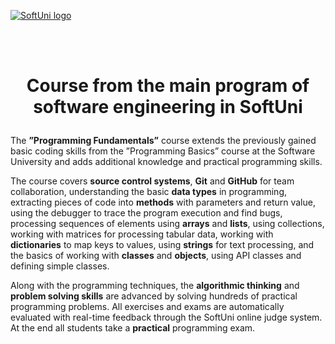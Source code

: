 ﻿<a href="https://softuni.bg/trainings/courses" rel="Courses">  ![SoftUni logo][logo] <a/>

[logo]: http://innovationstarterbox.bg/wp-content/uploads/2016/05/Softuni_logo_trasparent.png "Logo Title Text 2"

<br/>
<br/>

# <p align="center"> Course from the main program of software engineering in SoftUni <p>

### 
The <b>”Programming Fundamentals”</b> course extends the previously gained basic coding skills from the ”Programming Basics” course at the Software University and adds additional knowledge and practical programming skills.

The course covers <b>source control systems</b>, <b>Git</b> and <b>GitHub</b> for team collaboration, understanding the basic <b>data types</b> in programming, extracting pieces of code into <b>methods</b> with parameters and return value, using the debugger to trace the program execution and find bugs, processing sequences of elements using <b>arrays</b> and <b>lists</b>, using collections, working with matrices for processing tabular data, working with <b>dictionaries</b> to map keys to values, using <b>strings</b> for text processing, and the basics of working with <b>classes</b> and <b>objects</b>, using API classes and defining simple classes.

Along with the programming techniques, the <b>algorithmic thinking</b> and <b>problem solving skills</b> are advanced by solving hundreds of practical programming problems. All exercises and exams are automatically evaluated with real-time feedback through the SoftUni online judge system. At the end all students take a <b>practical</b> programming exam</b>.


